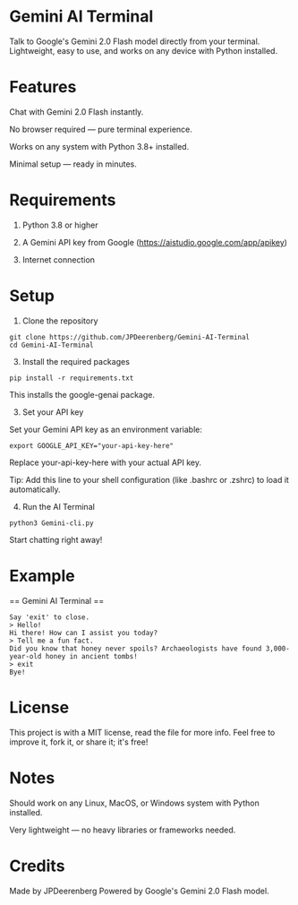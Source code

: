 # Gemini AI Terminal

Talk to Google's Gemini 2.0 Flash model directly from your terminal.
Lightweight, easy to use, and works on any device with Python installed.


# Features

Chat with Gemini 2.0 Flash instantly.

No browser required — pure terminal experience.

Works on any system with Python 3.8+ installed.

Minimal setup — ready in minutes.


# Requirements

1. Python 3.8 or higher

2. A Gemini API key from Google (https://aistudio.google.com/app/apikey)

3. Internet connection


# Setup

1. Clone the repository
```
git clone https://github.com/JPDeerenberg/Gemini-AI-Terminal
cd Gemini-AI-Terminal
```

3. Install the required packages
```
pip install -r requirements.txt
```
This installs the google-genai package.


3. Set your API key

Set your Gemini API key as an environment variable:
```
export GOOGLE_API_KEY="your-api-key-here"
```
Replace your-api-key-here with your actual API key.

Tip: Add this line to your shell configuration (like .bashrc or .zshrc) to load it automatically.


4. Run the AI Terminal
```
python3 Gemini-cli.py
```
Start chatting right away!


# Example

== Gemini AI Terminal ==
```
Say 'exit' to close.
> Hello!
Hi there! How can I assist you today?
> Tell me a fun fact.
Did you know that honey never spoils? Archaeologists have found 3,000-year-old honey in ancient tombs!
> exit
Bye!
```

# License

This project is with a MIT license, read the file for more info.
Feel free to improve it, fork it, or share it; it's free!


# Notes

Should work on any Linux, MacOS, or Windows system with Python installed.

Very lightweight — no heavy libraries or frameworks needed.


# Credits

Made by JPDeerenberg
Powered by Google's Gemini 2.0 Flash model.
